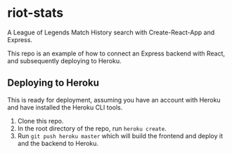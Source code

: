 # riot-stats
A League of Legends Match History search with Create-React-App and Express.

This repo is an example of how to connect an Express backend with React, and subsequently deploying to Heroku.

## Deploying to Heroku
This is ready for deployment, assuming you have an account with Heroku and have installed the Heroku CLI tools.

1. Clone this repo.
2. In the root directory of the repo, run `heroku create`.
3. Run `git push heroku master` which will build the frontend and deploy it and the backend to Heroku.
